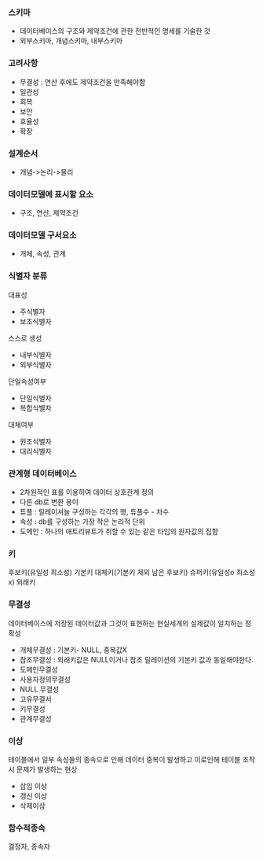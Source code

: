 
### 스키마
-  데이터베이스의 구조와 제약조건에 관한 전반적인 명세를 기술한 것
-  외부스키마, 개념스키마, 내부스키마

### 고려사항
- 무결성 : 연산 후에도 제약조건을 만족해야함
- 일관성
- 회복
- 보안
- 효율성
- 확장


### 설계순서
- 개념->논리->물리

### 데이터모델에 표시할 요소
- 구조, 연산, 제약조건

### 데이터모델 구서요소
- 개체, 속성, 관계

### 식별자 분류
대표성
- 주식별자
- 보조식별자

스스로 생성
- 내부식별자
- 외부식별자

단일속성여부
- 단일식별자
- 복합식별자

대체여부
- 원조식별자
- 대리식별자

### 관계형 데이터베이스
- 2차원적인 표를 이용하여 데이터 상호관계 정의
- 다른 db로 변환 용이
- 튜플 : 릴레이셔늘 구성하는 각각의 행, 튜플수 - 차수
- 속성 : db를 구성하는 가장 작은 논리적 단위
- 도메인 : 하나의 애트리뷰트가 취할 수 있는 같은 타입의 원자값의 집함


### 키
후보키(유일성 최소성) 기본키 대체키(기본키 제외 남은 후보키) 슈퍼키(유일성o 최소성x) 외래키


### 무결성
데이터베이스에 저장된 데이터값과 그것이 표현하는 현실세계의 실제값이 일치하는 정확성
- 개체무결성 : 기본키- NULL, 중복값X
- 참조무결성 : 외래키값은 NULL이거나 참조 릴레이션의 기본키 값과 동일해야한다.
- 도메인무결성
- 사용자정의무결성
- NULL 무결성
- 고유무결서
- 키무결성
- 관계무결성



### 이상
테이블에서 일부 속성들의 종속으로 인해 데이터 중복이 발생하고 이로인해 테이블 조작시 문제가 발생하는 현상
- 삽입 이상
- 갱신 이상
- 삭제이상


### 함수적종속
결정자, 종속자
